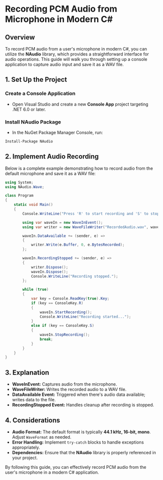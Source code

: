 # Recording PCM Audio from Microphone in Modern C#

## Overview

To record PCM audio from a user's microphone in modern C#, you can utilize the **NAudio** library, which provides a straightforward interface for audio operations. This guide will walk you through setting up a console application to capture audio input and save it as a WAV file.

## 1. Set Up the Project

### Create a Console Application

- Open Visual Studio and create a new **Console App** project targeting .NET 6.0 or later.

### Install NAudio Package

- In the NuGet Package Manager Console, run:

```bash
Install-Package NAudio
```

## 2. Implement Audio Recording

Below is a complete example demonstrating how to record audio from the default microphone and save it as a WAV file:

```csharp
using System;
using NAudio.Wave;

class Program
{
    static void Main()
    {
        Console.WriteLine("Press 'R' to start recording and 'S' to stop...");

        using var waveIn = new WaveInEvent();
        using var writer = new WaveFileWriter("RecordedAudio.wav", waveIn.WaveFormat);

        waveIn.DataAvailable += (sender, e) =>
        {
            writer.Write(e.Buffer, 0, e.BytesRecorded);
        };

        waveIn.RecordingStopped += (sender, e) =>
        {
            writer.Dispose();
            waveIn.Dispose();
            Console.WriteLine("Recording stopped.");
        };

        while (true)
        {
            var key = Console.ReadKey(true).Key;
            if (key == ConsoleKey.R)
            {
                waveIn.StartRecording();
                Console.WriteLine("Recording started...");
            }
            else if (key == ConsoleKey.S)
            {
                waveIn.StopRecording();
                break;
            }
        }
    }
}
```

## 3. Explanation

- **WaveInEvent:** Captures audio from the microphone.
- **WaveFileWriter:** Writes the recorded audio to a WAV file.
- **DataAvailable Event:** Triggered when there's audio data available; writes data to the file.
- **RecordingStopped Event:** Handles cleanup after recording is stopped.

## 4. Considerations

- **Audio Format:** The default format is typically **44.1 kHz, 16-bit, mono**. Adjust `WaveFormat` as needed.
- **Error Handling:** Implement `try-catch` blocks to handle exceptions appropriately.
- **Dependencies:** Ensure that the **NAudio** library is properly referenced in your project.

By following this guide, you can effectively record PCM audio from the user's microphone in a modern C# application.
